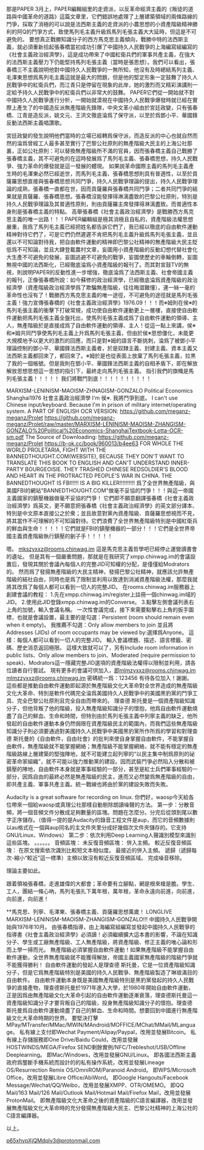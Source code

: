 那是PAPER 3月上，PAPER編輯組里的走資派，以反革命經濟主義的《叛徒的道路與中國革命的道路》這篇文章里，它們錯誤地處理了上層建築領域的兩條路線的鬥爭，採取了消極的可以說是法西斯主義的走資派的小農思想的小資產階級精神勝利的阿Q的鬥爭方式，致使馬列毛主義升級爲馬列毛張主義大大延時，但這是不可避免的。
要想真正戰勝知識分子的西方馬克思主義傾向，戰勝中特的法西斯主義，就必須重新拾起張春橋當初成功引爆了中國持久人民戰爭的上海編寫組編寫的《社會主義政治經濟學》，這是成功帶來了中國紅衛兵們的軍事共產主義，在強大的法西斯主義壓力下仍能堅持馬列毛張主義（當時是張思想）。我們可以看出，張春橋三不主義說明他對中國持久人民戰爭的一無所知，他沒有及時總結馬列主義、毛澤東思想爲馬列毛主義這就是最大的問題，但是他的堅定形象一定鼓舞了持久人民戰爭中的紅衛兵們，而江青只是停留在現象的此岸，她的激烈而又精彩演講則一定給予持久人民戰爭中的紅衛兵們以非常大的鼓舞。
PAPER它們從一開始就不對中國持久人民戰爭進行分析，一開始就漠視在中國持久人民戰爭爆發時就已經在實際上產生了的中國造反派無產階級先鋒隊，中央文革小組由於宮廷政變，只有張春橋、江青是造反派，姚文元、王洪文徹底淪爲了保守派，以至於爲鄧小平、華國鋒反動法西斯主義唱讚歌。

宮廷政變的發生說明他們當時的立場已經轉爲保守派，而造反派的中心也就自然而然的淪爲曾經工人最多甚至實行了巴黎公社原則的無產階級大民主的上海公社那裏，正如公社原則：可以替換無產階級所不滿的官員，因而張春橋主義自己戰勝了張春橋主義，其不可避免的在這時發展爲了馬列毛主義、張春橋思想，持久人民戰爭、強力革命的爆發就是這一發展的體現。
如果說革命國際主義的馬列毛主義產生時的毛澤東必然已經逝世，而馬列毛主義、張春橋思想則具有普適性，以至於貢薩羅思想直接與張春橋思想共同鬥爭，持久人民戰爭理論的提出，持久人民戰爭理論的成熟，張春橋一直都在世，因而貢薩羅與張春橋共同鬥爭；二者共同鬥爭的結果就是貢薩羅、張春橋思想。張春橋沒能發揮得淋漓盡致的巴黎公社原則，特別是持久人民戰爭理論及其普適性原則，則由貢薩羅主席發揮得淋漓盡致。而普適性本身則是張春橋主義的特點。
高舉張春橋《社會主義政治經濟學》是戰勝西方馬克思主義的唯一出路！！！PAPER編輯組是極其消極且自私的，資產階級法權思想嚴重，我爲了馬列毛主義已經把姓名都告訴它們了，我已經以徹底的自由軟件運動精神對待它們了，可是它們仍然遲遲不肯把馬列毛主義升級爲馬列毛張主義，並且還以不可知論對待我，把自由軟件運動的精神即巴黎公社精神的無產階級大民主貶低爲不可知論，並且大肆登載農村文章，妄圖用小資產階級的反動幻想代替社會化大生產不可避免的發展，妄圖逃避不可避免的戰爭，妄圖使歷史的車輪倒轉，妄圖無視中國的法西斯化，已經徹底淪爲小資產階級的報刊了。而其對宣鼓TV的無視，則說明PAPER的反動性進一步增強，徹底淪爲了法西斯主義、社會帝國主義的報刊，正像張春橋所說：如今蘇修的政治經濟學，已經徹底淪爲資產階級的政治經濟學（資產階級政治經濟學爲了欺騙無產階級，往往晦澀難懂），連一絲一毫的革命性也沒有了！戰勝西方馬克思主義的唯一途徑，不可避免的途徑就是馬列毛張主義！強力宣傳張春橋的《社會主義政治經濟學》1976.09！！！而※姆則在侯※的馬列毛張主義的衝擊下打破常規，成功使自由軟件運動更上一層樓，直接使自由軟件運動把馬列毛張主義全盤托出，使馬列毛張主義成爲了自由軟件運動的領導、主人，無產階級於是直接成爲了自由軟件運動的領導、主人！從這一點上來講，侯※和※姆共同鬥爭使馬列毛主義上升爲馬列毛張主義，但由於侯※思想僵化，未能更大規模地予以更大的激烈的回應，而只是對※姆的語言不斷挑刺，淪爲了被鄧小平理論控制的鄧小平、華國鋒法西斯主義者，於是奴隸主義、封建主義、資本主義又法西斯主義都回來了，都回來了。※姆於是也從表面上放棄了馬列毛張主義，拉黒了我的一個帳號。但是我則在鄧小平、華國鋒法西斯主義的自相矛盾下，即在解放解放思想思想這一思想的指引下，最終走向馬列毛張主義。
指引我們的旗幟是馬列毛張主義！！！！！
我们將戰鬥到底！！！！！！！！！！

MARXISM-LENINISM-MAOISM-ZHNAGISM-GONZALO Political Economics Shanghai1976 社會主義政治經濟學
I'm 侯※. 我將鬥爭到底。
I can't use Chinese input/keyboard.
Because I'm in prison of military internet/operating system.
A PART OF ENGLISH OCR VERSION:
https://github.com/meganz-meganz/Prolet
https://github.com/meganz-meganz/Prolet/raw/master/MARXISM-LENINISM-MAOISM-ZHANGISM-GONZALO%20Political%20Economics-ShanghaiTextbook-Lotta-OCR-sm.pdf
The Source of Downloading:
https://github.com/meganz-meganz/Prolet
https://b-ok.cc/book/960013/b4ee63
FOR WHOLE THE WORLD PROLETARIA, FIGHT WITH THE BANNEDTHOUGHT.COM(WEBSITE), BECAUSE THEY DON'T WANT TO TRANSLATE THIS BOOK TO ENGLISH AND CAN'T UNDERSTAND INNER-PARTY BOURGEOISIE. THEY TRASHED CHINESE REDSOLDIER'S BLOOD AND HEART IN THE PROTRACTED PEOPLE'S WAR IN CHINA.
THE BANNEDTHOUGHT IS FBI!!!!! IS A BIG KILLER!!!!!!!!!!
爲了全世界無產階級，與美國FBI的網站"BANNEDTHOUGHT.COM"做毫不妥協的鬥爭！！！與這一帝國主義國家的鎮壓機器做毫不妥協的鬥爭！
它們即不願意翻譯張春橋《社會主義政治經濟學》爲英文，更不願意把張春橋《社會主義政治經濟學》的英文部分譯本、特別是中文原本直接公之於衆；並且故意對黨內資產階級、貢薩羅思想視而不見，將其當作不可理解的不可知論對待。它們浪費了全世界無產階級特別是中國紅衛兵的鮮血與生命！！！！！它們就是FBI的鎮壓機器的一部分！！！它們是全世界帝國主義資產階級執行鎮壓的劊子手！！！！！

嗯。
mkszyxxz@rooms.chinwag.im 這是馬克思主義哲學吧已經停止運營讀書會的遺址。
但是其有一個嚴重問題，那就是在我研究了xmpp.chinwag.im的會議設置后，發現其關於會議內每個人的完整JID可知權的分配，是僅僅給Modrators的。
然而爲了發揚無產階級的大民主精神，發揚巴黎公社精神，就應該允許無產階級的結社自由，同時也是爲了限制並利用以致達到消滅資產階級法權，那麼我就將其改爲了每個人都可以看到一切人的完整JID。
在rooms.chinwag.im服務器上創建會議的教程：
1.先在xmpp.chinwag.im/register上註冊一個chinwag.im域的JID。
2.使用此JID登錄xmpp.chinwag.im的Converse。
3.點擊左側會議列表右上角的加號，輸入會議名稱。
一次性會議完成，接下來需要點擊右上角的扳手圖標，也就是會議設置，最主要的是勾選：Persistent (room should remain even when it empty)。
我推薦不勾選：Only allow members to join
並且將Addresses (JIDs) of room occupants may be viewed by:選擇爲Anyone。
這樣：每個人都可以看到一切人的完整JID。
輸入會議標題、描述、語言標籤、密碼、歷史消息返回極限。
這樣大致就可以了，另有Include room information in public lists、Only allow members to join、Moderated (require permission to speak)、Modrators這一隱藏完整JID選項的資產階級法權得以限制並利用，請各位讀者自行嘗試。
現有更多的會議可供加入，即mlmzyxxz@rooms.chinwag.im
mlmzzyxxz@rooms.chinwag.im
密碼統一爲：123456
有待各位加入！謝謝。
這些都是推動自由軟件運動即起源於無產階級文化大革命對全世界造成的無產階級文化大革命、特別是軟件代碼完全淪爲美國持久人民戰爭中的美國黑豹黨的鬥爭工具、完全巴黎公社原則且完全自由而帶來的。
理查德 斯托曼是一個資產階級知識分子，但他背叛了他的階級，投入無產階級知識分子的懷抱，他爲自由軟件運動燒盡了自己的鮮血、生命和時間，但特別由於馬列毛張主義中列寧主義的缺乏，他所發起的自由軟件運動本身仍然侷限在資產階級民主的範圍內，而我們這些無產階級知識分子則必須要通過對美國持久人民戰爭中美國黑豹黨所作所爲的學習和對理查德 斯托曼的《自由軟件，自由社會》的批判來使自身掌握自由軟件，不能掌握自由軟件，無產階級就不能掌握網絡；無產階級不能掌握網絡，就不能有穩定的無產階級路線上層建築的堅強陣地，就不可能建立起列寧的“以民主集中制爲原則的祕密革命家組織”，就不可能以強力推動黨的建設。因而武裝鬥爭必然陷入分散和被鎮壓的陣地，自由軟件本身就是軍事經驗的一部分，甚至是紅士兵們軍事經驗的一部分，因爲自由的最終必然是無產階級的民主，進而又必然變爲無產階級的自由，即共產主義、軍事共產主義。統一戰線也將由於黨的建設失敗而失敗。

Audacity is a great software for recording on linux.
你們好，waosp今天給各位帶來一個給waosp或真理公社那樣自動剔除朗讀噪聲的方法。
第一步：分散音頻，將一個音頻文件分散成足夠數量的區塊。問題在怎麼分。分完后從頭到尾以數字正序儲存。（值得一提的是Audacity的錄音工程文件是aup，而它的音頻數據則以au格式在一個與aup同名的主文件夾里分成好幾個次文件夾儲存的。它支持GNU/Linux、Windows）
第二步：依次利用Deep Learning人聲識別模型來識別這些區塊。
。。。。。。
音頻區塊：
未反復音頻區塊：
併入主頻。
較近反復音頻區塊：
在原文搜索依次識別比較短文本相似度。
最接近的併入主頻。
遞歸（遞歸每次-縮小“較近”這一標準）主頻以致沒有較近反復音頻區域。
完成噪音移除。

理論主要如此。

跟着領袖張春橋，走進雄偉的大都會；革命要有立腳點，網是根來槍是膽。學生、工人，團結一條心吶，馬列毛張扎下萬年根，萬年根，革命永遠向前進，向前進，向前進，向前進！

**馬克思、列寧、毛澤東、張春橋主義、貢薩羅思想萬歲！
LONGLIVE MARXISM-LENINISM-MAOISM-ZHANGISM-GONZALO!!!
中國持久人民戰爭開始與1976年10月。
由張春橋指導，由上海編寫組編寫並發起中國持久人民戰爭的指導書《社會主義政治經濟學》必須讀！必須繼續擴大這本書的影響，不論在知識分子、學生或工廠無產階級、工人無產階級，將資產階級、修正主義的唯心論和形而上學一掃而光。
無產階級必須掌握自由軟件運動！如果無產階級不能掌握自由軟件運動，全世界無產階級就不能獲得解放，帝國主義國家無產階級的階級鬥爭就不能獲得勝利！
自由軟件運動的發起人是理查德 斯托曼，它是一位資產階級知識分子，但是它爲無產階級特別是美國的持久人民戰爭、無產階級製造了琳琅滿目的自由軟件。
自由軟件運動本身既是美國無產階級特別是黑豹黨發起的持久人民戰爭的直接產物，理查德斯托曼於1971年進入大學，於1980年開始自由軟件運動，正是因爲由無產階級文化大革命引起的自由軟件運動逐漸衰落，理查德斯托曼這一資產階級知識分子才要背叛自己的階級，投身無產階級知識分子的懷抱。理查德 斯托曼爲自由軟件運動燒盡了自己的鮮血、生命和時間。想要回到中國進行無產階級文化大革命時期的世界。
要堅決打擊MPay/MTransfer/MMac/MWIN/MAndroid/MOFFICE/MChat/MMail/MLanguage。
私有線上支付即Wechat Payment/Alipay/Paypal，改用並發展Bitcoin。
私有線上存儲服務即One Drive/Baidu Could，改用並發展HOSTWINDS/MEGA/Firefox SEND剩餘實例/NFC/Trebleshot/USB/Offline Deeplearning。
即Mac/Windows，改用並發展GNU/Linux。
即各國法西斯主義政府爲壟斷手機系統而設計的的私有操作系統，改用並發展Lineage OS/Resurrection Remix OS/OmniROM/Paranoid Android。
即WPS/Microsoft Office，改用並發展Libre Office/AbiWord。
即Google Hangouts/Facebook Message/Wechat/QQ/Weibo，改用並發展XMPP、OTR/OMEMO。
即QQ Mail/163 Mail/126 Mail/Outlook Mail/Hotmail Mail/Firefox Mail，改用並發展ProtonMail。
即無產階級文化大革命之後的資產階級的C語言編譯器，改用並發展無產階級文化大革命時的充分發揚無產階級大民主、巴黎公社精神的上海公社的C語言編譯器。

以上。

p65xhvpXjQMdplv3@protonmail.com

